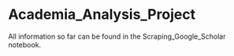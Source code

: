 # Academia_Analysis_Project
 
All information so far can be found in the Scraping_Google_Scholar notebook.
